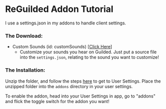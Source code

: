 # ReGuilded Addon Tutorial
I use a settings.json in my addons to handle client settings.

### The Download:
- Custom Sounds (id: customSounds) [[Click Here](https://downgit.github.io/#/home?url=https://github.com/ItzNxthaniel/ReGuilded-Addons/tree/main/addons/CustomSounds)]
    - Customize your sounds you hear on Guilded. Just put a source file into the `settings.json`, relating to the sound you want to customize!
    
### The Installation:
Unzip the folder, and follow the steps [here](https://github.com/ReGuilded/ReGuilded-Themes/wiki/User-Settings) to get to User Settings.
Place the unzipped folder into the `addons` directory in your user settings.

To enable the addon, head into your User Settings in app, go to "addons" and flick the toggle switch for the addon you want! 